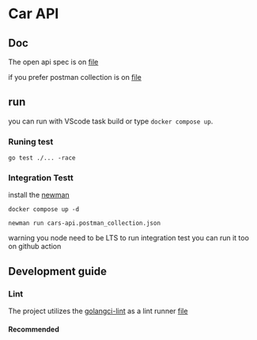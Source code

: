 # Car API

## Doc

The open api spec is on [file](./openapi.yaml)

if you prefer postman collection is on [file](cars-api.postman_collection.json)

## run

you can run with VScode task build or type `docker compose up`.

### Runing test

`
    go test ./... -race
`

### Integration Testt

install the [newman](https://learning.postman.com/docs/collections/using-newman-cli/installing-running-newman/)

`docker compose up -d `

`newman run cars-api.postman_collection.json`

warning you node need to be LTS to run integration test
you can run it too on github action

## Development guide

### Lint

The project utilizes the [golangci-lint](https://golangci-lint.run/) as a lint runner [file](.golangci.yaml)

#### Recommended

for better CI acceptance is recommended to run the [Integrations](https://golangci-lint.run/usage/integrations/)


The demo exposes the following backends:

- Jaeger at http://0.0.0.0:16686
- Zipkin at http://0.0.0.0:9411
- Prometheus at http://0.0.0.0:9090 
